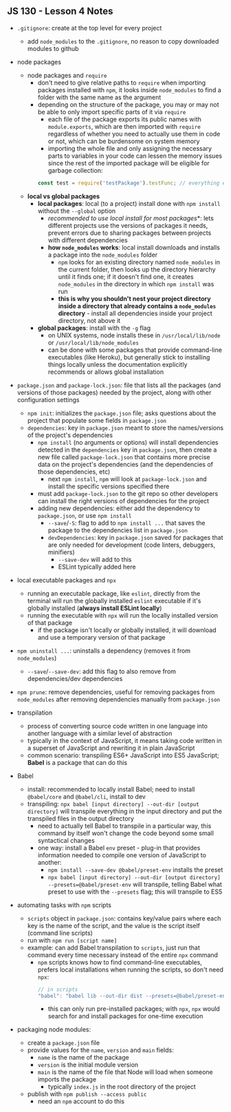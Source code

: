 ## JS 130 - Lesson 4 Notes ##

- `.gitignore`: create at the top level for every project
    - add `node_modules` to the `.gitignore`, no reason to copy downloaded modules to github
- node packages
    -  node packages and `require`
        - don't need to give relative paths to `require` when importing packages installed with `npm`, it looks inside `node_modules` to find a folder with the same name as the argument
        - depending on the structure of the package, you may or may not be able to only import specific parts of it via `require`
            - each file of the package exports its public names with `module.exports`, which are then imported with `require` regardless of whether you need to actually use them in code or not, which can be burdensome on system memory
            - importing the whole file and only assigning the necessary parts to variables in your code can lessen the memory issues since the rest of the imported package will be eligible for garbage collection:
            ```javascript
            const test = require('testPackage').testFunc; // everything else imported up for GC
            ```
    - **local vs global packages**
        - **local packages**: local (to a project) install done with `npm install` without the `--global` option
            - *recommended to use local install for most packages**: lets different projects use the versions of packages it needs, prevent errors due to sharing packages between projects with different dependencies
            - **how `node_modules` works**: local install downloads and installs a package into the `node_modules` folder
                - `npm` looks for an existing directory named `node_modules` in the current folder, then looks up the directory hierarchy until it finds one; if it doesn't find one, it creates `node_modules` in the directory in which `npm install` was run
                - **this is why you shouldn't nest your project directory inside a directory that already contains a `node_modules` directory** - install all dependencies inside your project directory, not above it
        - **global packages**: install with the `-g` flag
            - on UNIX systems, node installs these in `/usr/local/lib/node` or `/usr/local/lib/node_modules`
            - can be done with some packages that provide command-line executables (like Heroku), but generally stick to installing things locally unless the documentation explicitly recommends or allows global installation
- `package.json` and `package-lock.json`: file that lists all the packages (and versions of those packages) needed by the project, along with other configuration settings
    - `npm init`: initializes the `package.json` file; asks questions about the project that populate some fields in `package.json`
    - `dependencies`: key in `package.json` meant to store the names/versions of the project's dependencies
        - `npm install` (no arguments or options) will install dependencies detected in the `dependencies` key in `package.json`, then create a new file called `package-lock.json` that contains more precise data on the project's dependencies (and the dependencies of those dependencies, etc)
            - next `npm install`,  `npm` will look at `package-lock.json` and install the specific versions specified there
        - must add `package-lock.json` to the git repo so other developers can install the right versions of dependencies for the project
        - adding new dependencies: either add the dependency to `package.json`, or use `npm install`
            - `--save`/`-S`: flag to add to `npm install ...` that saves the package to the dependencies list in `package.json`
            - `devDependencies`: key in `package.json` saved for packages that are only needed for development (code linters, debuggers, minifiers)
                - `--save-dev` will add to this
                - ESLint typically added here
- local executable packages and `npx`
    - running an executable package, like `eslint`, directly from the terminal will run the globally installed `eslint` executable if it's globally installed (**always install ESLint locally**)
    - running the executable with `npx` will run the locally installed version of that package
        - if the package isn't locally or globally installed, it will download and use a temporary version of that package
- `npm uninstall ...`: uninstalls a dependency (removes it from `node_modules`)
    - `--save`/`--save-dev`: add this flag to also remove from dependencies/dev dependencies
- `npm prune`: remove dependencies, useful for removing packages from `node_modules` after removing dependencies manually from `package.json`

- transpilation
    - process of converting source code written in one language into another language with a similar level of abstraction
    - typically in the context of JavaScript, it means taking code written in a superset of JavaScript and rewriting it in plain JavaScript
    - common scenario: transpiling ES6+ JavaScript into ES5 JavaScript; **Babel** is a package that can do this
- Babel
    - install: recommended to locally install Babel; need to install `@babel/core` and `@babel/cli`, install to dev
    - transpiling: `npx babel [input directory] --out-dir [output directory]` will transpile everything in the input directory and put the transpiled files in the output directory
        - need to actually tell Babel to transpile in a particular way, this command by itself won't change the code beyond some small syntactical changes
        - one way: install a Babel `env` preset - plug-in that provides information needed to compile one version of JavaScript to another:
            - `npm install --save-dev @babel/preset-env` installs the preset
            - `npx babel [input directory] --out-dir [output directory] --presets=@babel/preset-env` will transpile, telling Babel what preset to use with the `--presets` flag; this will transpile to ES5

- automating tasks with `npm` scripts
    - `scripts` object in `package.json`: contains key/value pairs where each key is the name of the script, and the value is the script itself (command line scripts)
    - run with `npm run [script name]`
    - example: can add Babel transpilation to `scripts`, just run that command every time necessary instead of the entire `npx` command
        - `npm` scripts knows how to find command-line executables, prefers local installations when running the scripts, so don't need `npx`:
            ```javascript
            // in scripts
            "babel": "babel lib --out-dir dist --presets=@babel/preset-env"
            ```
            - this can only run pre-installed packages; with `npx`, `npx` would search for and install packages for one-time execution

- packaging node modules:
    - create a `package.json` file
    - provide values for the `name`, `version` and `main` fields:
        - `name` is the name of the package
        - `version` is the initial module version
        - `main` is the name of the file that Node will load when someone imports the package
            - typically `index.js` in the root directory of the project
    - publish with `npm publish --access public`
        - need an `npm` account to do this